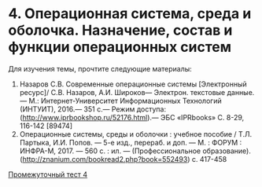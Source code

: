 # 4. Операционная система, среда и оболочка. Назначение, состав и функции операционных систем
Для изучения темы, прочтите следующие материалы:

1. Назаров С.В. Современные операционные системы [Электронный ресурс]/ С.В. Назаров, А.И. Широков— Электрон. текстовые данные.— М.: Интернет-Университет Информационных Технологий (ИНТУИТ), 2016.— 351 c.— Режим доступа: (http://www.iprbookshop.ru/52176.html).— ЭБС «IPRbooks» С. 8-29, 116-142 [89474]
2. Операционные системы, среды и оболочки : учебное пособие / Т.Л. Партыка, И.И. Попов. — 5-е изд., перераб. и доп. — М. : ФОРУМ : ИНФРА-М, 2017. — 560 с. : ил. — (Профессиональное образование). (http://znanium.com/bookread2.php?book=552493) с. 417-458

 [Промежуточный тест 4](https://edu.rosdistant.ru/mod/quiz/view.php?id=32260)

 